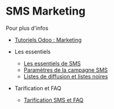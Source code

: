# SMS Marketing

Pour plus d'infos

  * [Tutoriels Odoo : Marketing](https://www.odoo.com/slides/marketing-27)

  * Les essentiels
    * [Les essentiels de SMS](sms_marketing/essentials/sms_essentials.html)
    * [Paramètres de la campagne SMS](sms_marketing/essentials/sms_campaign_settings.html)
    * [Listes de diffusion et listes noires](sms_marketing/essentials/mailing_lists_blacklists.html)
  * Tarification et FAQ
    * [Tarification SMS et FAQ](sms_marketing/pricing/pricing_and_faq.html)


